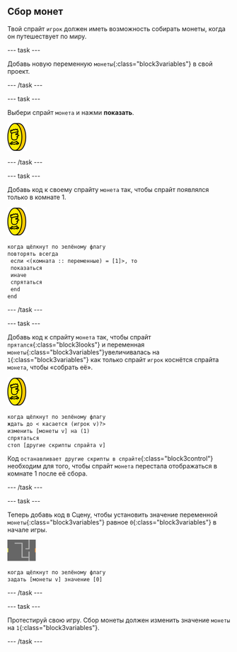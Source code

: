 ## Сбор монет

Твой спрайт `игрок` должен иметь возможность собирать монеты, когда он путешествует по миру.

--- task ---

Добавь новую переменную `монеты`{:class="block3variables"} в свой проект.

--- /task ---

--- task ---

Выбери спрайт `монета` и нажми **показать**.

![снимок экрана](images/coin.png)

--- /task ---

--- task ---

Добавь код к своему спрайту `монета` так, чтобы спрайт появлялся только в комнате 1.

![снимок экрана](images/coin.png)

```blocks3
когда щёлкнут по зелёному флагу
повторять всегда 
 если <(комната :: переменные) = [1]>, то 
 показаться
 иначе 
 спрятаться
 end
end
```

--- /task ---

--- task ---

Добавь код к спрайту `монета` так, чтобы спрайт `прятался`{:class="block3looks"} и переменная `монеты`{:class="block3variables"}увеличивалась на `1`{:class="block3variables"} как только спрайт `игрок` коснётся спрайта `монета`, чтобы «собрать её».

![монета](images/coin.png)

```blocks3
когда щёлкнут по зелёному флагу
ждать до < касается (игрок v)?>
изменить [монеты v] на (1)
спрятаться
стоп [другие скрипты спрайта v]
```

Код `останавливает другие скрипты в спрайте`{:class="block3control"} необходим для того, чтобы спрайт `монета` перестала отображаться в комнате 1 после её сбора.

--- /task ---

--- task ---

Теперь добавь код в Сцену, чтобы установить значение переменной `монеты`{:class="block3variables"} равное `0`{:class="block3variables"} в начале игры.

![сцена](images/stage.png)

```blocks3
когда щёлкнут по зелёному флагу
задать [монеты v] значение [0]
```

--- /task ---

--- task ---

Протестируй свою игру. Сбор монеты должен изменить значение `монеты` на `1`{:class="block3variables"}.

--- /task ---